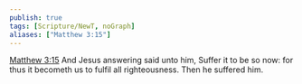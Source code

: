 ```yaml
---
publish: true
tags: [Scripture/NewT, noGraph]
aliases: ["Matthew 3:15"]
---
```

[Matthew 3:15](https://churchofjesuschrist.org/study/scriptures/nt/matt/3?lang=eng&id=p15#p15) And Jesus answering said unto him, Suffer it to be so now: for thus it becometh us to fulfil all righteousness. Then he suffered him.

